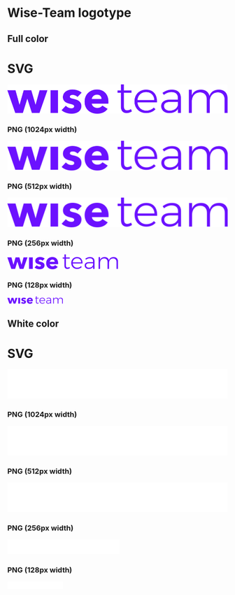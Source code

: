 

# Wise-Team logotype


## Full color

# SVG
![](./wise-team-logotype-color.svg)

### PNG (1024px width)
![](./wise-team-logotype-color_1024.png)

### PNG (512px width)
![](./wise-team-logotype-color_512.png)

### PNG (256px width)
![](./wise-team-logotype-color_256.png)

### PNG (128px width)
![](./wise-team-logotype-color_128.png)

## White color

# SVG
![](./wise-team-logotype-white.svg)

### PNG (1024px width)
![](./wise-team-logotype-white_1024.png)

### PNG (512px width)
![](./wise-team-logotype-white_512.png)

### PNG (256px width)
![](./wise-team-logotype-white_256.png)

### PNG (128px width)
![](./wise-team-logotype-white_128.png)
